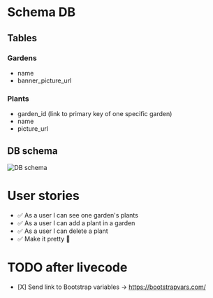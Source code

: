 # Schema DB

## Tables
### Gardens
  - name
  - banner_picture_url

### Plants
  - garden_id (link to primary key of one specific garden)
  - name
  - picture_url

## DB schema
![DB schema](https://www.dropbox.com/s/yz5iu594yvl2qfs/beyond-crud-livecode.png?dl=0)

# User stories
- ✅ As a user I can see one garden's plants
- ✅ As a user I can add a plant in a garden
- ✅ As a user I can delete a plant
- ✅ Make it pretty 💅

# TODO after livecode
- [X] Send link to Bootstrap variables
-> https://bootstrapvars.com/
